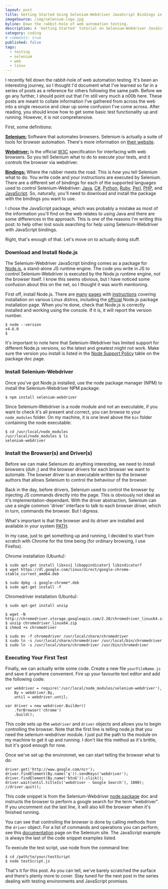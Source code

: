 ```yaml
---
layout: post
title: Getting Started Using Selenium-Webdriver JavaScript Bindings in Linux
imageSource: /img/selenium-logo.jpg
byline: Down the rabbit-hole of web automation testing.
description: A 'Getting Started' tutorial on Selenium-Webdriver JavaScript bindings in Linux. Installation, set-up, and running your first test.
category: coding
# comments: true
published: false
tags:
  - testing
  - selenium
  - web
  - linux
---
```


I recently fell down the rabbit-hole of web automation testing. It's been an interesting journey, so I thought I'd document what I've learned so far in a series of posts as a reference for others following the same path. Before we go any further, I should point out that I'm still very much a n00b here. These posts are meant to collate information I've gathered from across the web into a single resource and clear up some confusion I've come across. After reading, you should know how to get some basic test functionality up and running. However, it is not comprehensive.

First, some definitions:

**<u>Selenium:</u>** Software that automates browsers. Selenium is actually a suite of tools for browser automation. There's more information on [their website](http://www.seleniumhq.org/).

**<u>Webdriver:</u>** Is the official [W3C](https://www.w3.org/TR/webdriver/) specification for interfacing with web browsers. So you tell Selenium what to do to execute your tests, and it controls the browser via webdriver.

**<u>Bindings:</u>** Where the rubber meets the road. This is _how_ you tell Selenium what to do. You write code and your instructions are executed by Selenium. There are a different set of bindings for each of the supported languages used to control Selenium-Webdriver: [Java](http://docs.seleniumhq.org/docs/03_webdriver.jsp#java), [C#](http://docs.seleniumhq.org/docs/03_webdriver.jsp#c), [Python](http://docs.seleniumhq.org/docs/03_webdriver.jsp#python), [Ruby](http://docs.seleniumhq.org/docs/03_webdriver.jsp#ruby), [Perl](http://docs.seleniumhq.org/docs/03_webdriver.jsp#perl), [PHP](http://docs.seleniumhq.org/docs/03_webdriver.jsp#php), and [JavaScript](http://docs.seleniumhq.org/docs/03_webdriver.jsp#javascript). So, naturally, you'll need to download and install the package with the bindings you want to use.

I chose the JavaScript package, which was probably a mistake as most of the information you'll find on the web relates to using Java and there are some differences in the approach. This is one of the reasons I'm writing this post: to help other lost souls searching for help using Selenium-Webdriver with JavaScript bindings.

Right, that's enough of that. Let's move on to actually doing stuff.

### Download and Install Node.js

The Selenium-Webdriver JavaScript binding comes as a package for [Node.js](https://nodejs.org/en/), a stand-alone JS runtime engine. The code you write in JS to control Selenium-Webdriver is executed by the Node.js runtime engine, _not_ the browser itself. I know this seems obvious, but I have noticed some confusion about this on the net, so I thought it was worth mentioning.

First off, install Node.js. There are [many](http://www.hostingadvice.com/how-to/install-nodejs-ubuntu-14-04/) [pages](http://ask.xmodulo.com/install-node-js-linux.html) with [instructions](http://www.2daygeek.com/install-nodejs-on-ubuntu-centos-debian-fedora-mint-rhel-opensuse/) covering installation on various Linux distros, including the [official](https://nodejs.org/en/download/package-manager/) Node.js package installation page. When you're done, check that Node.js is correctly installed and working using the console. If it is, it will report the version number.

```
$ node --version
v4.6.0
$
```

It's important to note here that Selenium-Webdriver has limited support for different Node.js versions, so the latest and greatest might not work. Make sure the version you install is listed in the [Node Support Policy](https://www.npmjs.com/package/selenium-webdriver#node-support-policy) table on the package doc page.

### Install Selenium-Webdriver

Once you've got Node.js installed, use the node package manager (NPM) to install the Selenium-Webdriver NPM package.

```
$ npm install selenium-webdriver
```

Since Selenium-Webdriver is a node module and not an executable, if you want to check it's all present and correct, you can browse to your `node_modules` folder. On my machine, it is one level above the `bin` folder containing the node executable:

```
$ cd /usr/local/node_modules
/usr/local/node_modules $ ls
selenium-webdriver
```

### Install the Browser(s) and Driver(s)

Before we can make Selenium do anything interesting, we need to install browsers (duh ;) and the browser drivers for each browser we want to automate. The bowser driver is an executable written by the browser authors that allows Selenium to control the behaviour of the browser.

Back in the day, before drivers, Selenium used to control the browser by injecting JS commands directly into the page. This is obviously not ideal as it's implementation-dependant. With the driver abstraction, Selenium can use a single common 'driver' interface to talk to each browser driver, which in turn, commands the browser. But I digress.

What's important is that the browser and its driver are installed and available in your system [PATH](http://www.linfo.org/path_env_var.html).

In my case, just to get something up and running, I decided to start from scratch with Chrome for the time being (for ordinary browsing, I use Firefox).

Chrome installation (Ubuntu):
```
$ sudo apt-get install libxss1 libappindicator1 libindicator7
$ wget https://dl.google.com/linux/direct/google-chrome-stable_current_amd64.deb

$ sudo dpkg -i google-chrome*.deb
$ sudo apt-get install -f
```

Chromedriver installation (Ubuntu):
```
$ sudo apt-get install unzip

$ wget -N http://chromedriver.storage.googleapis.com/2.20/chromedriver_linux64.zip
$ unzip chromedriver_linux64.zip
$ chmod +x chromedriver

$ sudo mv -f chromedriver /usr/local/share/chromedriver
$ sudo ln -s /usr/local/share/chromedriver /usr/local/bin/chromedriver
$ sudo ln -s /usr/local/share/chromedriver /usr/bin/chromedriver
```

### Executing Your First Test

Finally, we can actually write some code. Create a new file `yourFileName.js` and save it anywhere convenient. Fire up your favourite text editor and add the following code:

```
var webdriver = require('/usr/local/node_modules/selenium-webdriver'),
    By = webdriver.By,
    until = webdriver.until;

var driver = new webdriver.Builder()
    .forBrowser('chrome')
    .build();
```

This code sets up the `webdriver` and `driver` objects and allows you to begin controlling the browser. Note that the first line is telling node.js that you need the selenium-webdriver module. I just put the path to the module on my machine to get it up and running. I don't like this method as it's brittle, but it's good enough for now.

Once we've set up the environmet, we can start telling the browser what to do:

```
driver.get('http://www.google.com/ncr');
driver.findElement(By.name('q')).sendKeys('webdriver');
driver.findElement(By.name('btnG')).click();
driver.wait(until.titleIs('webdriver - Google Search'), 1000);
//driver.quit();
```

This code snippet is from the Selenium-Webdriver [node package](https://www.npmjs.com/package/selenium-webdriver) doc and instructs the browser to perform a google search for the term "webdriver". If you uncomment out the last line, it will also kill the browser when it's finished running.

You can see that controlling the browser is done by calling methods from the `driver` object. For a list of commands and operations you can perform, see this [documentation](http://docs.seleniumhq.org/docs/03_webdriver.jsp#selenium-webdriver-api-commands-and-operations) page on the Selenium site. The JavaScript example is always the last of the code snippet examples listed.

To execute the test script, use node from the command line:

```
$ cd /path/to/your/testScript
$ node testScript.js
```

That's it for this post. As you can tell, we've barely scratched the surface and there's plenty more to cover. Stay tuned for the next post in the series dealing with testing environments and JavaScript promises.
